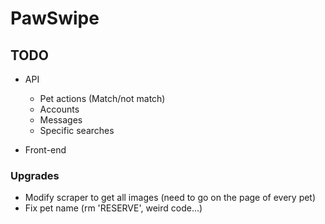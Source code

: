 # PawSwipe

## TODO
- API
    - Pet actions (Match/not match)
    - Accounts
    - Messages
    - Specific searches 

- Front-end


### Upgrades
- Modify scraper to get all images (need to go on the page of every pet)
- Fix pet name (rm 'RESERVE', weird code...)